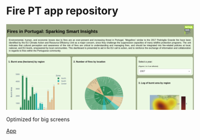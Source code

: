 # Fire PT app repository

![Dashboard](https://github.com/migbernardo/firept_app/blob/03b64efd99bc1e52f9c41ec84748622c8446ce9e/assets/dashboard.png?raw=true)

Optimized for big screens

[App](https://firept-app.herokuapp.com/)
